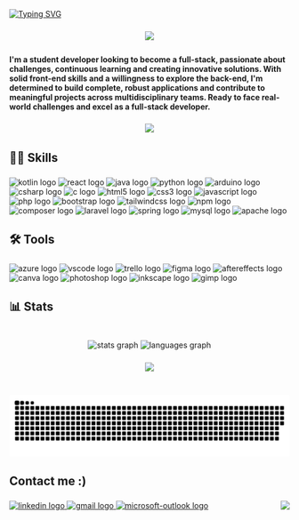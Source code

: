   <a href="https://git.io/typing-svg"><img align="center" src="https://readme-typing-svg.herokuapp.com?font=Arial&size=30&pause=1000&color=F7F7F7&width=435&lines=Hello%2C+I'm+Ana+Beatriz!%F0%9F%A4%97;+Welcome+to+my+profile!+%F0%9F%98%8A" alt="Typing SVG" /></a>  



###

<div align="center">
  <img height="200" src="https://media.giphy.com/media/v1.Y2lkPTc5MGI3NjExYTEyMDgzYWYzMTM4NTcwZGUwYWRjNTMwNjU4NjIwYmZmNTJiMDMyMSZlcD12MV9pbnRlcm5hbF9naWZzX2dpZklkJmN0PWc/L1R1tvI9svkIWwpVYr/giphy.gif"  />
</div>

###

<h4 align="left">I'm a student developer looking to become a full-stack, passionate about challenges, continuous learning and creating innovative solutions. With solid front-end skills and a willingness to explore the back-end, I'm determined to build complete, robust applications and contribute to meaningful projects across multidisciplinary teams. Ready to face real-world challenges and excel as a full-stack developer.</h4>

###

<div align="center">
  <img height="30" src="https://media.tenor.com/Xn6SpikfuZsAAAAi/line.gif"  />
</div>

###

<h2 align="left">👩‍💻 Skills</h2>

###

<div align="left">
  <img src="https://cdn.jsdelivr.net/gh/devicons/devicon/icons/kotlin/kotlin-original.svg" height="55" width="60" alt="kotlin logo"  />
  <img src="https://cdn.jsdelivr.net/gh/devicons/devicon/icons/react/react-original.svg" height="55" width="60" alt="react logo"  />
  <img src="https://cdn.jsdelivr.net/gh/devicons/devicon/icons/java/java-original.svg" height="55" width="60" alt="java logo"  />
  <img src="https://cdn.jsdelivr.net/gh/devicons/devicon/icons/python/python-original.svg" height="55" width="60" alt="python logo"  />
  <img src="https://cdn.jsdelivr.net/gh/devicons/devicon/icons/arduino/arduino-original.svg" height="55" width="60" alt="arduino logo"  />
  <img src="https://cdn.jsdelivr.net/gh/devicons/devicon/icons/csharp/csharp-original.svg" height="55" width="60" alt="csharp logo"  />
  <img src="https://cdn.jsdelivr.net/gh/devicons/devicon/icons/c/c-original.svg" height="55" width="60" alt="c logo"  />
  <img src="https://cdn.jsdelivr.net/gh/devicons/devicon/icons/html5/html5-original.svg" height="55" width="60" alt="html5 logo"  />
  <img src="https://cdn.jsdelivr.net/gh/devicons/devicon/icons/css3/css3-original.svg" height="55" width="60" alt="css3 logo"  />
  <img src="https://cdn.jsdelivr.net/gh/devicons/devicon/icons/javascript/javascript-plain.svg" height="55" width="60" alt="javascript logo"  />
  <img src="https://cdn.jsdelivr.net/gh/devicons/devicon/icons/php/php-plain.svg" height="55" width="60" alt="php logo"  />
  <img src="https://cdn.jsdelivr.net/gh/devicons/devicon/icons/bootstrap/bootstrap-original.svg" height="55" width="60" alt="bootstrap logo"  />
  <img src="https://cdn.jsdelivr.net/gh/devicons/devicon/icons/tailwindcss/tailwindcss-plain.svg" height="55" width="60" alt="tailwindcss logo"  />
  <img src="https://cdn.jsdelivr.net/gh/devicons/devicon/icons/npm/npm-original-wordmark.svg" height="55" width="60" alt="npm logo"  />
  <img src="https://cdn.jsdelivr.net/gh/devicons/devicon/icons/composer/composer-original.svg" height="55" width="60" alt="composer logo"  />
  <img src="https://cdn.jsdelivr.net/gh/devicons/devicon/icons/laravel/laravel-plain.svg" height="55" width="60" alt="laravel logo"  />
  <img src="https://cdn.jsdelivr.net/gh/devicons/devicon/icons/spring/spring-original.svg" height="55" width="60" alt="spring logo"  />
  <img src="https://cdn.jsdelivr.net/gh/devicons/devicon/icons/mysql/mysql-original.svg" height="55" width="60" alt="mysql logo"  />
  <img src="https://cdn.jsdelivr.net/gh/devicons/devicon/icons/apache/apache-original.svg" height="55" width="60" alt="apache logo"  />
</div>

###

<h2 align="left">🛠 Tools</h2>

###

<div align="left">
  <img src="https://cdn.jsdelivr.net/gh/devicons/devicon/icons/azure/azure-original.svg" height="55" width="60" alt="azure logo"  />
  <img src="https://cdn.jsdelivr.net/gh/devicons/devicon/icons/vscode/vscode-original.svg" height="55" width="60" alt="vscode logo"  />
  <img src="https://cdn.jsdelivr.net/gh/devicons/devicon/icons/trello/trello-plain.svg" height="55" width="60" alt="trello logo"  />
  <img src="https://cdn.jsdelivr.net/gh/devicons/devicon/icons/figma/figma-original.svg" height="55" width="60" alt="figma logo"  />
  <img src="https://cdn.jsdelivr.net/gh/devicons/devicon/icons/aftereffects/aftereffects-original.svg" height="55" width="60" alt="aftereffects logo"  />
  <img src="https://cdn.jsdelivr.net/gh/devicons/devicon/icons/canva/canva-original.svg" height="55" width="60" alt="canva logo"  />
  <img src="https://cdn.jsdelivr.net/gh/devicons/devicon/icons/photoshop/photoshop-plain.svg" height="55" width="60" alt="photoshop logo"  />
  <img src="https://cdn.jsdelivr.net/gh/devicons/devicon/icons/inkscape/inkscape-original.svg" height="55" width="60" alt="inkscape logo"  />
  <img src="https://cdn.jsdelivr.net/gh/devicons/devicon/icons/gimp/gimp-original.svg" height="55" width="60" alt="gimp logo"  />
</div>

###

<h2 align="left">📊 Stats</h2>

###

<br clear="both">

<div align="center">
  <img src="https://github-readme-stats.vercel.app/api?username=DevAnaBeatriz&hide_title=true&hide_rank=false&show_icons=false&include_all_commits=true&count_private=true&disable_animations=false&theme=dracula&locale=en&hide_border=true" height="130" alt="stats graph"  />
  <img src="https://github-readme-stats.vercel.app/api/top-langs?username=DevAnaBeatriz&locale=en&hide_title=true&layout=compact&card_width=320&langs_count=5&theme=dracula&hide_border=true" height="130" alt="languages graph"  />
</div>

###

<div align="center">
  <img height="30" src="https://media.tenor.com/Xn6SpikfuZsAAAAi/line.gif"  />
</div>

###

<br clear="both">

<img src="https://raw.githubusercontent.com/DevAnaBeatriz/DevAnaBeatriz/output/snake.svg" alt="Snake animation" />

###

<h2 align="left">Contact me :)</h2>

###

<img align="right" height="50" src="https://img1.picmix.com/output/stamp/normal/0/6/3/6/2306360_91adf.gif"  />

###

<div align="left">
  <a href="https://www.linkedin.com/in/ana-beatriz-martins-batista/" target="_blank">
    <img src="https://img.shields.io/static/v1?message=LinkedIn&logo=linkedin&label=&color=0077B5&logoColor=white&labelColor=&style=flat" height="35" alt="linkedin logo"  />
  </a>
  <a href="mailto:ana.mb236@gmail.com" target="_blank">
    <img src="https://img.shields.io/static/v1?message=Gmail&logo=gmail&label=&color=D14836&logoColor=white&labelColor=&style=flat" height="35" alt="gmail logo"  />
  </a>
  <a href="mailto:ana.batista115@etec.sp.gov.br" target="_blank">
    <img src="https://img.shields.io/static/v1?message=Outlook&logo=microsoft-outlook&label=&color=0078D4&logoColor=white&labelColor=&style=flat" height="35" alt="microsoft-outlook logo"  />
  </a>
</div>

###


